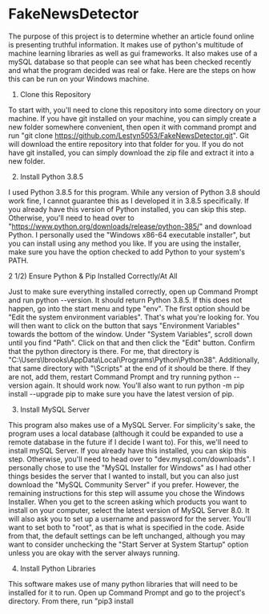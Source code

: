 # FakeNewsDetector
The purpose of this project is to determine whether an article found online is presenting truthful information. It makes use of python's multitude of machine learning libraries as well as gui frameworks. It also makes use of a mySQL database so that people can see what has been checked recently and what the program decided was real or fake. Here are the steps on how this can be run on your Windows machine.

1) Clone this Repository

To start with, you'll need to clone this repository into some directory on your machine. If you have git installed on your machine, you can simply create a new folder somewhere convenient, then open it with command prompt and run "git clone https://github.com/Lestyn5053/FakeNewsDetector.git". Git will download the entire repository into that folder for you. If you do not have git installed, you can simply download the zip file and extract it into a new folder.

2) Install Python 3.8.5

I used Python 3.8.5 for this program. While any version of Python 3.8 should work fine, I cannot guarantee this as I developed it in 3.8.5 specifically. If you already have this version of Python installed, you can skip this step. Otherwise, you'll need to head over to "https://www.python.org/downloads/release/python-385/" and download Python. I personally used the "Windows x86-64 executable installer", but you can install using any method you like. If you are using the installer, make sure you have the option checked to add Python to your system's PATH.

2 1/2) Ensure Python & Pip Installed Correctly/At All

Just to make sure everything installed correctly, open up Command Prompt and run python --version. It should return Python 3.8.5. If this does not happen, go into the start menu and type "env". The first option should be "Edit the system environment variables". That's what you're looking for. You will then want to click on the button that says "Environment Variables" towards the bottom of the window. Under "System Variables", scroll down until you find "Path". Click on that and then click the "Edit" button. Confirm that the python directory is there. For me, that directory is "C:\Users\lbrooks\AppData\Local\Programs\Python\Python38". Additionally, that same directory with "\Scripts" at the end of it should be there. If they are not, add them, restart Command Prompt and try running python --version again. It should work now. You'll also want to run python -m pip install --upgrade pip to make sure you have the latest version of pip.

3) Install MySQL Server

This program also makes use of a MySQL Server. For simplicity's sake, the program uses a local database (although it could be expanded to use a remote database in the future if I decide I want to). For this, we'll need to install mySQL Server. If you already have this installed, you can skip this step. Otherwise, you'll need to head over to "dev.mysql.com/downloads". I personally chose to use the "MySQL Installer for Windows" as I had other things besides the server that I wanted to install, but you can also just download the "MySQL Community Server" if you prefer. However, the remaining instructions for this step will assume you chose the Windows Installer. When you get to the screen asking which products you want to install on your computer, select the latest version of MySQL Server 8.0. It will also ask you to set up a username and password for the server. You'll want to set both to "root", as that is what is specified in the code. Aside from that, the default settings can be left unchanged, although you may want to consider unchecking the "Start Server at System Startup" option unless you are okay with the server always running.

4) Install Python Libraries

This software makes use of many python libraries that will need to be installed for it to run. Open up Command Prompt and go to the project's directory. From there, run "pip3 install 
